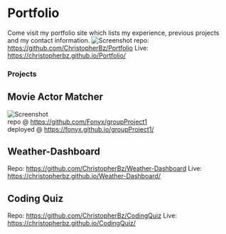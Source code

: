 # Portfolio
Come visit my portfolio site which lists my experience, previous projects and my contact information.
![Screenshot](https://github.com/ChristopherBz/Portfolio/blob/501d5d57246a216cdb538f6bdf169277e9847a06/images/Christopher%20-%20Full%20Stack%20Dev%20Portfolio.gif) 
repo: https://github.com/ChristopherBz/Portfolio
Live: https://christopherbz.github.io/Portfolio/


### Projects
## Movie Actor Matcher
![Screenshot](https://github.com/Fonyx/groupProject1/blob/main/screencap.gif?raw=true "Movie finder")  
repo @ https://github.com/Fonyx/groupProject1  
deployed @ https://fonyx.github.io/groupProject1/ 

## Weather-Dashboard

Repo: https://github.com/ChristopherBz/Weather-Dashboard
Live: https://christopherbz.github.io/Weather-Dashboard/

## Coding Quiz

Repo: https://github.com/ChristopherBz/CodingQuiz
Live: https://christopherbz.github.io/CodingQuiz/
